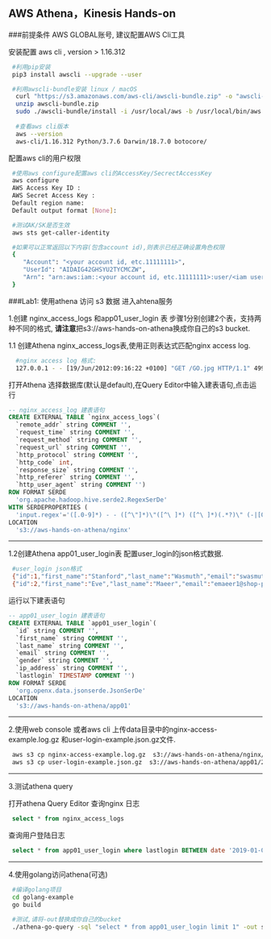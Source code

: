 ## AWS Athena，Kinesis Hands-on 

###前提条件
AWS GLOBAL账号, 建议配置AWS Cli工具

安装配置 aws cli , version > 1.16.312

```bash
 #利用pip安装
 pip3 install awscli --upgrade --user

 #利用awscli-bundle安装 linux / macOS
  curl "https://s3.amazonaws.com/aws-cli/awscli-bundle.zip" -o "awscli-bundle.zip"
  unzip awscli-bundle.zip
  sudo ./awscli-bundle/install -i /usr/local/aws -b /usr/local/bin/aws
  
  #查看aws cli版本
  aws --version
  aws-cli/1.16.312 Python/3.7.6 Darwin/18.7.0 botocore/
```

配置aws cli的用户权限
```bash
 #使用aws configure配置aws cli的AccessKey/SecrectAccessKey
 aws configure
 AWS Access Key ID :
 AWS Secret Access Key :
 Default region name:
 Default output format [None]:

 #测试AK/SK是否生效
 aws sts get-caller-identity

 #如果可以正常返回以下内容(包含account id),则表示已经正确设置角色权限
 {
    "Account": "<your account id, etc.11111111>", 
    "UserId": "AIDAIG42GHSYU2TYCMCZW", 
    "Arn": "arn:aws:iam::<your account id, etc.11111111>:user/<iam user>"
 }
```


###Lab1: 使用athena 访问 s3 数据
进入ahtena服务

1.创建 nginx_access_logs 和app01_user_login 表
 步骤1分别创建2个表，支持两种不同的格式, **请注意**把s3://aws-hands-on-athena换成你自己的s3 bucket.

1.1 创建Athena nginx_access_logs表,使用正则表达式匹配nginx access log.

```bash
  #nginx access log 格式:
  127.0.0.1 - - [19/Jun/2012:09:16:22 +0100] "GET /GO.jpg HTTP/1.1" 499 0 "http://domain.com/htm_data/7/1206/758536.html" "Mozilla/4.0 (compatible; MSIE 7.0; Windows NT 5.1; Trident/4.0; .NET CLR 1.1.4322; .NET CLR 2.0.50727; .NET CLR 3.0.4506.2152; .NET CLR 3.5.30729; SE 2.X MetaSr 1.0)"

```
打开Athena 选择数据库(默认是default),在Query Editor中输入建表语句,点击运行
```sql
-- nginx_access_log 建表语句
CREATE EXTERNAL TABLE `nginx_access_logs`(
  `remote_addr` string COMMENT '', 
  `request_time` string COMMENT '', 
  `request_method` string COMMENT '', 
  `request_url` string COMMENT '', 
  `http_protocol` string COMMENT '',
  `http_code` int, 
  `response_size` string COMMENT '', 
  `http_referer` string COMMENT '', 
  `http_user_agent` string COMMENT '')
ROW FORMAT SERDE 
  'org.apache.hadoop.hive.serde2.RegexSerDe' 
WITH SERDEPROPERTIES ( 
  'input.regex'='([.0-9]*) - - ([^\"]*)\"([^\ ]*) ([^\ ]*)(.*?)\" (-|[0-9]*) (-|[0-9]*) (\".*?\") (\".*?\")') 
LOCATION
  's3://aws-hands-on-athena/nginx'
```

-------

1.2创建Athena app01_user_login表 配置user_login的json格式数据.

```bash
 #user_login json格式
 {"id":1,"first_name":"Stanford","last_name":"Wasmuth","email":"swasmuth0@stanford.edu","gender":"Male","ip_address":"27.14.197.121","lastlogin":"2019-12-23 07:46:51"},
 {"id":2,"first_name":"Eve","last_name":"Maeer","email":"emaeer1@shop-pro.jp","gender":"Female","ip_address":"223.213.166.71","lastlogin":"2019-06-03 07:59:29"}
```
运行以下建表语句
```sql
-- app01_user_login 建表语句
CREATE EXTERNAL TABLE `app01_user_login`(
  `id` string COMMENT '', 
  `first_name` string COMMENT '', 
  `last_name` string COMMENT '', 
  `email` string COMMENT '', 
  `gender` string COMMENT '', 
  `ip_address` string COMMENT '', 
  `lastlogin` TIMESTAMP COMMENT '')
ROW FORMAT SERDE 
  'org.openx.data.jsonserde.JsonSerDe' 
LOCATION
  's3://aws-hands-on-athena/app01'
```


-------

2.使用web console 或者aws cli 上传data目录中的nginx-access-example.log.gz 和user-login-example.json.gz文件.

```bash
 aws s3 cp nginx-access-example.log.gz  s3://aws-hands-on-athena/nginx/2020/04/25/nginx-access-example.log.gz
 aws s3 cp user-login-example.json.gz  s3://aws-hands-on-athena/app01/2020/04/25/user-login-example.json.gz
```
-------
3.测试athena query

打开athena Query Editor 
查询nginx 日志

```sql
 select * from nginx_access_logs
```

查询用户登陆日志
```sql
 select * from app01_user_login where lastlogin BETWEEN date '2019-01-01' AND date '2019-06-01'
```
-------
4.使用golang访问athena(可选)
 
 ```bash
  #编译golang项目
  cd golang-example
  go build
  
  #测试,请将-out替换成你自己的bucket
  ./athena-go-query -sql "select * from app01_user_login limit 1" -out s3://aws-hands-on-athena/query/
 ``` 


